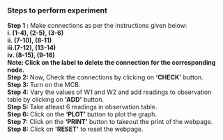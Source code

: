 ### Steps to perform experiment


<b> Step 1 :</b>  Make connections as per the instructions given below:<br>
<b>i.	(1-4), (2-5), (3-6)<br>
ii.	(7-10), (8-11)<br>
iii.(7-12), (13-14)<br>
iv.	(8-15), (9-16)<br></b>
<b>Note: Click on the label to delete the connection for the corresponding node.</b><br>
<b>Step 2:</b>	Now, Check the connections by clicking on <b>‘CHECK’</b> button.<br>
<b>Step 3:</b> Turn on the MCB.<br>
<b>Step 4:</b> Vary the values of W1 and W2 and add readings to observation table by clicking on <b>'ADD'</b> button.<br>
<b>Step 5:</b> Take atleast 6 readings in observation table.<br>
<b>Step 6:</b> Click on the <b>‘PLOT’</b> button to plot the graph.<br>
<b>Step 7:</b> Click on the <b>‘PRINT’</b> button to takeout the print of the webpage.<br>
<b>Step 8:</b> Click on <b> 'RESET'</b> to reset the webpage.<br>


 
